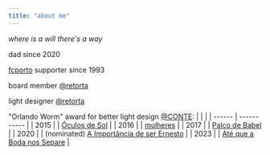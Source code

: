 ```yaml
---
title: "about me"
---
```


*where is a will there's a way*

dad since 2020

[fcporto](https://www.fcporto.pt) supporter since 1993

board member [@retorta](https://retorta.com)

light designer [@retorta](https://retorta.com)

"Orlando Worm" award for better light design [@CONTE](https://www.povoadelanhoso.pt/xviii-concurso-nacional-teatro-ruy-carvalho):
|  |  |
| ------ | ----------- |
| 2015 | \| [Óculos de Sol](https://www.retorta.com/retorta-teatro/oculos-de-sol) |
| 2016 | \| [mulheres](https://www.retorta.com/retorta-teatro/mulheres) |
| 2017 | \| [Palco de Babel](https://www.retorta.com/retorta-teatro/palco-de-babel) |
| 2020 | \| (nominated) [A Importância de ser Ernesto](https://www.retorta.com/retorta-teatro/a-importancia-de-ser-ernesto) |
| 2023 | \| [Até que a Boda nos Separe](https://www.retorta.com/retorta-teatro/ate-que-a-boda-nos-separe) |
